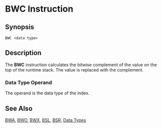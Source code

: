 # BWC Instruction

## Synopsis

```
BWC <data type>
```

## Description

The **BWC** instruction calculates the bitwise complement of the value on the
top of the runtime stack. The value is replaced with the complement.

### Data Type Operand

The operand is the data type of the index.

## See Also

[BWA](../bwa), [BWO](../bwo), [BWX](../bwx),
[BSL](../bsl), [BSR](../bsr), [Data Types](../../types)
